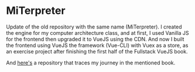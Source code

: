 # MiTerpreter

Update of the old repository with the same name (MiTerpreter). I created the engine for my computer architecture class, and
at first, I used Vanilla JS for the frontend then upgraded it to VueJS using the CDN. And now I built the frontend using VueJS the framework (Vue-CLI) with Vuex as a store, as an exercise project after finishing the first half of the Fullstack VueJS book.

And [here's](https://github.com/obadakhalili/Fullstack-VueJS/) a repository that traces my journey in the mentioned book.
